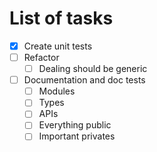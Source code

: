 # List of tasks

- [x] Create unit tests
- [ ] Refactor
    - [ ] Dealing should be generic
- [ ] Documentation and doc tests
    - [ ] Modules
    - [ ] Types
    - [ ] APIs
    - [ ] Everything public
    - [ ] Important privates
